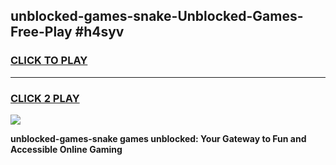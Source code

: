 
## unblocked-games-snake-Unblocked-Games-Free-Play #h4syv
<h3>
<a href="https://us.freeplayer.one?title=unblocked-games-snake&ref=9M">CLICK TO PLAY</a></h3>
<hr>

<h3>
<a href="https://us.freeplayer.one?title=unblocked-games-snake&ref=9M">CLICK 2 PLAY</a>
  
</h3>

<a href="https://us.freeplayer.one?title=unblocked-games-snake&ref=9M"><img src="https://clearcache.store/games.png"></a>


**unblocked-games-snake games unblocked: Your Gateway to Fun and Accessible Online Gaming**
